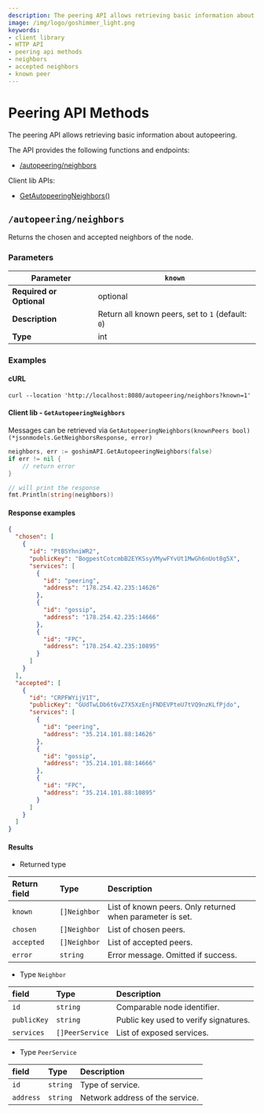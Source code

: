 ```yaml
---
description: The peering API allows retrieving basic information about autopeering using the /autopeering/neighbors endpoint or the GetAutopeeringNeighbors() function in the client lib.
image: /img/logo/goshimmer_light.png
keywords:
- client library
- HTTP API
- peering api methods
- neighbors
- accepted neighbors
- known peer
---
```


# Peering API Methods

The peering API allows retrieving basic information about autopeering.

The API provides the following functions and endpoints:

* [/autopeering/neighbors](#autopeeringneighbors)


Client lib APIs:
* [GetAutopeeringNeighbors()](#client-lib---getautopeeringneighbors)



##  `/autopeering/neighbors`

Returns the chosen and accepted neighbors of the node.


### Parameters

| **Parameter**            | `known`      |
|--------------------------|----------------|
| **Required or Optional** | optional       |
| **Description**          | Return all known peers, set to `1` (default: `0`)   |
| **Type**                 | int         |


### Examples

#### cURL

```shell
curl --location 'http://localhost:8080/autopeering/neighbors?known=1'
```

#### Client lib - `GetAutopeeringNeighbors`

Messages can be retrieved via `GetAutopeeringNeighbors(knownPeers bool) (*jsonmodels.GetNeighborsResponse, error)`
```go
neighbors, err := goshimAPI.GetAutopeeringNeighbors(false)
if err != nil {
    // return error
}

// will print the response
fmt.Println(string(neighbors))
```

#### Response examples
```json
{
  "chosen": [
    {
      "id": "PtBSYhniWR2",
      "publicKey": "BogpestCotcmbB2EYKSsyVMywFYvUt1MwGh6nUot8g5X",
      "services": [
        {
          "id": "peering",
          "address": "178.254.42.235:14626"
        },
        {
          "id": "gossip",
          "address": "178.254.42.235:14666"
        },
        {
          "id": "FPC",
          "address": "178.254.42.235:10895"
        }
      ]
    }
  ],
  "accepted": [
    {
      "id": "CRPFWYijV1T",
      "publicKey": "GUdTwLDb6t6vZ7X5XzEnjFNDEVPteU7tVQ9nzKLfPjdo",
      "services": [
        {
          "id": "peering",
          "address": "35.214.101.88:14626"
        },
        {
          "id": "gossip",
          "address": "35.214.101.88:14666"
        },
        {
          "id": "FPC",
          "address": "35.214.101.88:10895"
        }
      ]
    }
  ]
}
```

#### Results

* Returned type

|Return field | Type | Description|
|:-----|:------|:------|
| `known`  | `[]Neighbor` | List of known peers. Only returned when parameter is set. |
| `chosen`  | `[]Neighbor` | List of chosen peers. |
| `accepted`  | `[]Neighbor` | List of accepted peers. |
| `error` | `string` | Error message. Omitted if success.     |

* Type `Neighbor`

|field | Type | Description|
|:-----|:------|:------|
| `id`  | `string` | Comparable node identifier.  |
| `publicKey`   | `string` | Public key used to verify signatures.   |
| `services`   | `[]PeerService` | List of exposed services.     |

* Type `PeerService`

|field | Type | Description|
|:-----|:------|:------|
| `id`  | `string` | Type of service.  |
| `address`   | `string` |  Network address of the service.   |
